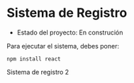 <h1> Sistema de Registro </h1>

- Estado del proyecto: En construción

Para ejecutar el sistema, debes poner:

```npm install react```

Sistema de registro 2
